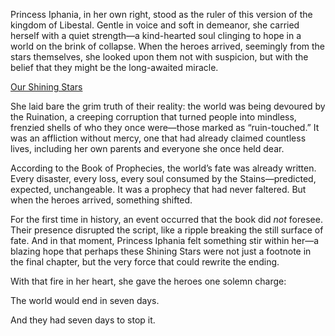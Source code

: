 Princess Iphania, in her own right, stood as the ruler of this version of the kingdom of Libestal. Gentle in voice and soft in demeanor, she carried herself with a quiet strength—a kind-hearted soul clinging to hope in a world on the brink of collapse. When the heroes arrived, seemingly from the stars themselves, she looked upon them not with suspicion, but with the belief that they might be the long-awaited miracle.

[Our Shining Stars](#embed:https://www.youtube.com/live/2toZfafpyW8?si=zj_BRuHqgb6pJOeW&t=1153)

She laid bare the grim truth of their reality: the world was being devoured by the Ruination, a creeping corruption that turned people into mindless, frenzied shells of who they once were—those marked as “ruin-touched.” It was an affliction without mercy, one that had already claimed countless lives, including her own parents and everyone she once held dear.

According to the Book of Prophecies, the world’s fate was already written. Every disaster, every loss, every soul consumed by the Stains—predicted, expected, unchangeable. It was a prophecy that had never faltered. But when the heroes arrived, something shifted.

For the first time in history, an event occurred that the book did _not_ foresee. Their presence disrupted the script, like a ripple breaking the still surface of fate. And in that moment, Princess Iphania felt something stir within her—a blazing hope that perhaps these Shining Stars were not just a footnote in the final chapter, but the very force that could rewrite the ending.

With that fire in her heart, she gave the heroes one solemn charge:

The world would end in seven days.

And they had seven days to stop it.
